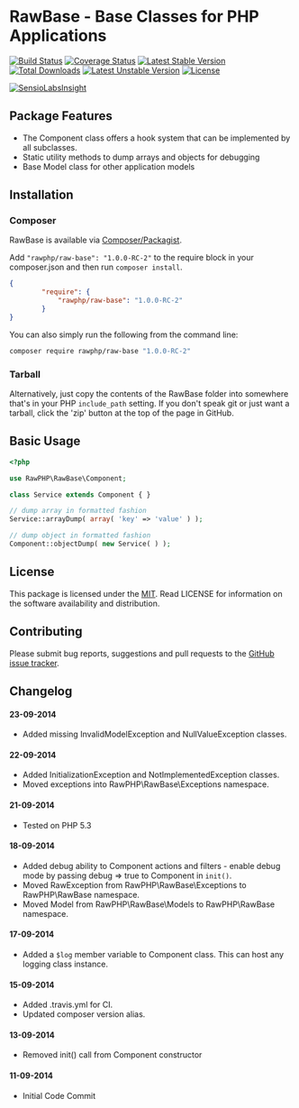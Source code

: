 # RawBase - Base Classes for PHP Applications 

[![Build Status](https://travis-ci.org/rawphp/RawBase.svg?branch=master)](https://travis-ci.org/rawphp/RawBase) [![Coverage Status](https://coveralls.io/repos/rawphp/RawBase/badge.png?branch=master)](https://coveralls.io/r/rawphp/RawBase?branch=master)
[![Latest Stable Version](https://poser.pugx.org/rawphp/raw-base/v/stable.svg)](https://packagist.org/packages/rawphp/raw-base) [![Total Downloads](https://poser.pugx.org/rawphp/raw-base/downloads.svg)](https://packagist.org/packages/rawphp/raw-base)
[![Latest Unstable Version](https://poser.pugx.org/rawphp/raw-base/v/unstable.svg)](https://packagist.org/packages/rawphp/raw-base) [![License](https://poser.pugx.org/rawphp/raw-base/license.svg)](https://packagist.org/packages/rawphp/raw-base)

[![SensioLabsInsight](https://insight.sensiolabs.com/projects/fdc46b90-ef47-4fb5-a2a6-c48a599f4d0c/big.png)](https://insight.sensiolabs.com/projects/fdc46b90-ef47-4fb5-a2a6-c48a599f4d0c)

## Package Features
- The Component class offers a hook system that can be implemented by all subclasses.
- Static utility methods to dump arrays and objects for debugging
- Base Model class for other application models

## Installation

### Composer
RawBase is available via [Composer/Packagist](https://packagist.org/packages/rawphp/raw-base).

Add `"rawphp/raw-base": "1.0.0-RC-2"` to the require block in your composer.json and then run `composer install`.

```json
{
        "require": {
            "rawphp/raw-base": "1.0.0-RC-2"
        }
}
```

You can also simply run the following from the command line:

```sh
composer require rawphp/raw-base "1.0.0-RC-2"
```

### Tarball
Alternatively, just copy the contents of the RawBase folder into somewhere that's in your PHP `include_path` setting. If you don't speak git or just want a tarball, click the 'zip' button at the top of the page in GitHub.

## Basic Usage

```php
<?php

use RawPHP\RawBase\Component;

class Service extends Component { }

// dump array in formatted fashion
Service::arrayDump( array( 'key' => 'value' ) );

// dump object in formatted fashion
Component::objectDump( new Service( ) );
```

## License
This package is licensed under the [MIT](https://github.com/rawphp/RawBase/blob/master/LICENSE). Read LICENSE for information on the software availability and distribution.

## Contributing

Please submit bug reports, suggestions and pull requests to the [GitHub issue tracker](https://github.com/rawphp/RawBase/issues).

## Changelog

#### 23-09-2014
- Added missing InvalidModelException and NullValueException classes.

#### 22-09-2014
- Added InitializationException and NotImplementedException classes.
- Moved exceptions into RawPHP\RawBase\Exceptions namespace.

#### 21-09-2014
- Tested on PHP 5.3

#### 18-09-2014
- Added debug ability to Component actions and filters - enable debug mode by passing debug => true to Component in `init()`.
- Moved RawException from RawPHP\RawBase\Exceptions to RawPHP\RawBase namespace.
- Moved Model from RawPHP\RawBase\Models to RawPHP\RawBase namespace.

#### 17-09-2014
- Added a `$log` member variable to Component class. This can host any logging class instance.

#### 15-09-2014
- Added .travis.yml for CI.
- Updated composer version alias.

#### 13-09-2014
- Removed init() call from Component constructor

#### 11-09-2014
- Initial Code Commit
